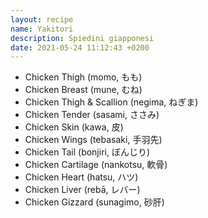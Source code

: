 ```yaml
---
layout: recipe
name: Yakitori
description: Spiedini giapponesi
date: 2021-05-24 11:12:43 +0200
---
```


- Chicken Thigh (momo, もも)
- Chicken Breast (mune, むね)
- Chicken Thigh & Scallion (negima, ねぎま)
- Chicken Tender (sasami, ささみ)
- Chicken Skin (kawa, 皮)
- Chicken Wings (tebasaki, 手羽先)
- Chicken Tail (bonjiri, ぼんじり)
- Chicken Cartilage (nankotsu, 軟骨)
- Chicken Heart (hatsu, ハツ)
- Chicken Liver (rebā,  レバー)
- Chicken Gizzard (sunagimo, 砂肝)


